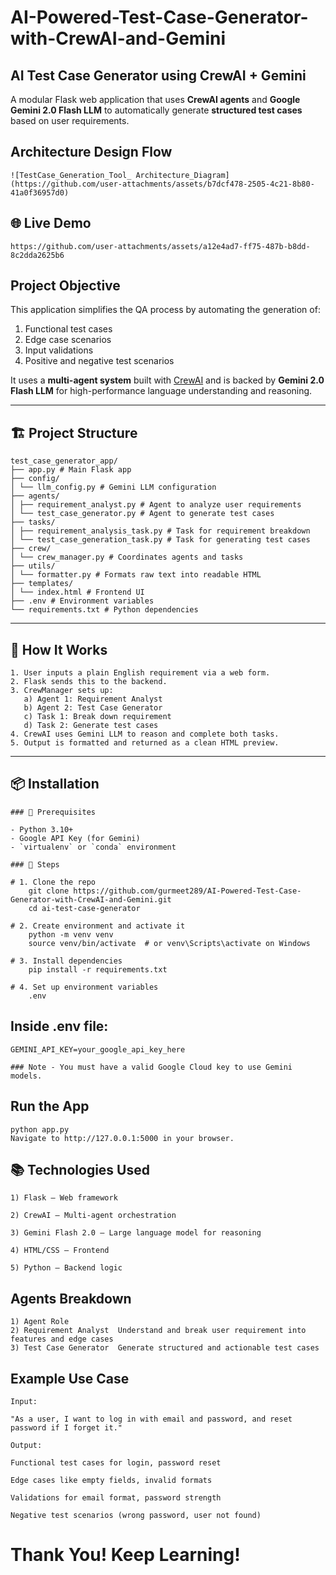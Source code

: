 # AI-Powered-Test-Case-Generator-with-CrewAI-and-Gemini

## AI Test Case Generator using CrewAI + Gemini

A modular Flask web application that uses **CrewAI agents** and **Google Gemini 2.0 Flash LLM** to automatically generate **structured test cases** based on user requirements.

## Architecture Design Flow

    ![TestCase_Generation_Tool_ Architecture_Diagram](https://github.com/user-attachments/assets/b7dcf478-2505-4c21-8b80-41a0f36957d0)

## 🌐 Live Demo

    https://github.com/user-attachments/assets/a12e4ad7-ff75-487b-b8dd-8c2dda2625b6

## Project Objective

This application simplifies the QA process by automating the generation of:

1) Functional test cases  
2) Edge case scenarios  
3) Input validations  
4) Positive and negative test scenarios  

It uses a **multi-agent system** built with [CrewAI](https://docs.crewai.com/) and is backed by **Gemini 2.0 Flash LLM** for high-performance language understanding and reasoning.

---

## 🏗️ Project Structure

    test_case_generator_app/
    ├── app.py # Main Flask app
    ├── config/
    │ └── llm_config.py # Gemini LLM configuration
    ├── agents/
    │ ├── requirement_analyst.py # Agent to analyze user requirements
    │ └── test_case_generator.py # Agent to generate test cases
    ├── tasks/
    │ ├── requirement_analysis_task.py # Task for requirement breakdown
    │ └── test_case_generation_task.py # Task for generating test cases
    ├── crew/
    │ └── crew_manager.py # Coordinates agents and tasks
    ├── utils/
    │ └── formatter.py # Formats raw text into readable HTML
    ├── templates/
    │ └── index.html # Frontend UI
    ├── .env # Environment variables
    └── requirements.txt # Python dependencies


---

## 🧪 How It Works

    1. User inputs a plain English requirement via a web form.
    2. Flask sends this to the backend.
    3. CrewManager sets up:
       a) Agent 1: Requirement Analyst
       b) Agent 2: Test Case Generator
       c) Task 1: Break down requirement
       d) Task 2: Generate test cases
    4. CrewAI uses Gemini LLM to reason and complete both tasks.
    5. Output is formatted and returned as a clean HTML preview.

---

## 📦 Installation

    ### 🧱 Prerequisites
    
    - Python 3.10+
    - Google API Key (for Gemini)
    - `virtualenv` or `conda` environment

    ### 🔧 Steps

    # 1. Clone the repo
        git clone https://github.com/gurmeet289/AI-Powered-Test-Case-Generator-with-CrewAI-and-Gemini.git
        cd ai-test-case-generator
    
    # 2. Create environment and activate it
        python -m venv venv
        source venv/bin/activate  # or venv\Scripts\activate on Windows
    
    # 3. Install dependencies
        pip install -r requirements.txt
    
    # 4. Set up environment variables
        .env

  ## Inside .env file:

    GEMINI_API_KEY=your_google_api_key_here

    ### Note - You must have a valid Google Cloud key to use Gemini models.

## Run the App

    python app.py
    Navigate to http://127.0.0.1:5000 in your browser.

## 📚 Technologies Used

    1) Flask – Web framework
    
    2) CrewAI – Multi-agent orchestration
    
    3) Gemini Flash 2.0 – Large language model for reasoning
    
    4) HTML/CSS – Frontend
    
    5) Python – Backend logic

## Agents Breakdown
    
    1) Agent Role
    2) Requirement Analyst	Understand and break user requirement into features and edge cases
    3) Test Case Generator	Generate structured and actionable test cases

## Example Use Case

    Input:
    
    "As a user, I want to log in with email and password, and reset password if I forget it."
    
    Output:

    Functional test cases for login, password reset
    
    Edge cases like empty fields, invalid formats
    
    Validations for email format, password strength
    
    Negative test scenarios (wrong password, user not found)


# Thank You! Keep Learning!


